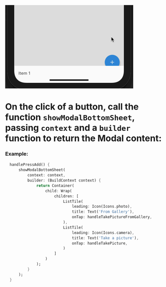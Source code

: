 <img src="../../images/showModalBottomSheet.gif" />

# On the click of a button, call the function `showModalBottomSheet`, passing `context` and a `builder` function to return the Modal content:

### Example:

``` dart
  handlePressAdd() {
      showModalBottomSheet(
          context: context,
          builder: (BuildContext context) {
              return Container(
                  child: Wrap(
                      children: [
                          ListTile(
                              leading: Icon(Icons.photo),
                              title: Text('From Gallery'),
                              onTap: handleTakePictureFromGallery,
                          ),
                          ListTile(
                              leading: Icon(Icons.camera),
                              title: Text('Take a picture'),
                              onTap: handleTakePicture,
                          )
                      ]
                  )
              );
          }
      );
  }
```
